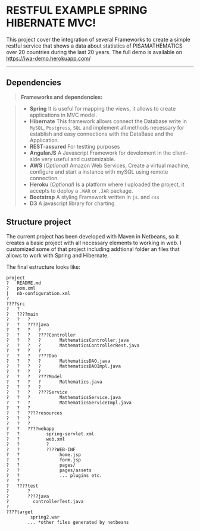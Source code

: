 RESTFUL EXAMPLE SPRING HIBERNATE MVC!
===================

This project cover the integration of several Frameworks to create a simple restful service that shows a data about statistics of PISAMATHEMATICS over 20 countries during the last 20 years. The full demo is available on https://iwa-demo.herokuapp.com/

----------
Dependencies
-------------

> **Frameworks and dependencies:**

> - **Spring** It is useful for mapping the views, it allows to create applications in MVC model.
> - **Hibernate** This framework allows connect the Database write in `MySQL`, `Postgress`, `SQL` and implement all methods necessary for establish and easy connections with the DataBase and the Application.
> - **REST-assured** For testting purposes 
> -  **AngularJS** A Javascript Framework for develoment in the client-side very useful and customizable.
> - **AWS** (*Optional)* Amazon Web Services, Create a virtual machine, configure and start a instance with mySQL using remote connection.
> - **Heroku** (*Optional)* Is a platform where I uploaded the project, it accepts to deploy a `.WAR` or `.JAR` package.
> - **Bootstrap** A styling Framework written in `js`. and  `css`
> - **D3** A javascript library for charting

Structure project
-------------
The current project has been developed with Maven in Netbeans, so it creates a basic project with all necessary elements to working in web. I customized some of that project including addtional folder an files that allows to work with Spring and Hibernate.

The final estructure looks like:
```
project
?   README.md
?   pom.xml
|   nb-configuration.xml    
?
????src
?   ?
?   ????main
?   ?   ?
?   ?   ????java
?   ?   ?   ?
?   ?   ?   ????Controller
?   ?   ?   ?	 	MathematicsController.java
?   ?   ?   ? 		MathematicsControllerRest.java
?   ?   ?   ?
?   ?   ?   ????Dao
?   ?   ?   ?		MathematicsDAO.java
?   ?   ?   ?		MathematicsDAOImpl.java
?   ?   ?   ?
?   ?   ?   ????Model
?   ?   ?   ?		Mathematics.java
?   ?   ?   ?
?   ?   ?   ????Service
?   ?   ?   		MathematicsService.java
?   ?   ?   		MathematicsServiceImpl.java
?   ?   ?   
?   ?   ????resources
?   ?   ?
?   ?   ?
?   ?   ????webapp
?   ?          spring-servlet.xml 
?   ?          web.xml
?   ?          ?
?   ? 	       ????WEB-INF
?   ?				home.jsp
?   ?				form.jsp
?   ?				pages/
?   ?				pages/assets		
?   ?				... plugins etc.
?   ?
?   ????test
?       ?
?       ????java
?	      controllerTest.java     
?      
????target
         spring2.war
        ... *other files generated by netbeans
```

